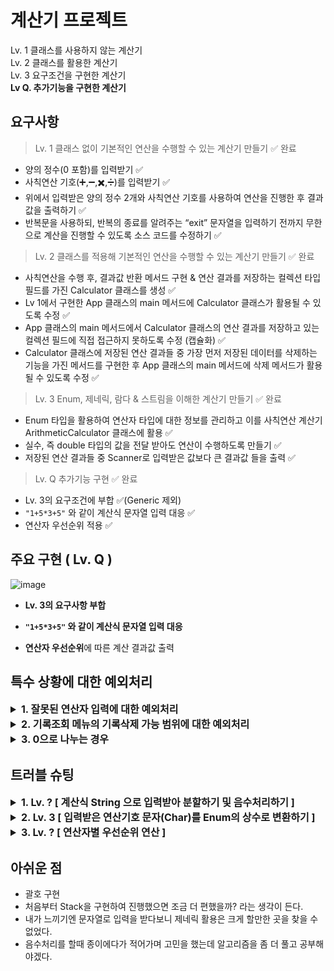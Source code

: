 # 계산기 프로젝트

Lv. 1 클래스를 사용하지 않는 계산기  
Lv. 2  클래스를 활용한 계산기  
Lv. 3  요구조건을 구현한 계산기  
**Lv Q. 추가기능을 구현한 계산기**

## 요구사항

> Lv. 1 클래스 없이 기본적인 연산을 수행할 수 있는 계산기 만들기  ✅ 완료  
- 양의 정수(0 포함)를 입력받기 ✅
- 사칙연산 기호(➕,➖,✖️,➗)를 입력받기 ✅
- 위에서 입력받은 양의 정수 2개와 사칙연산 기호를 사용하여 연산을 진행한 후 결과값을 출력하기 ✅
- 반복문을 사용하되, 반복의 종료를 알려주는 “exit” 문자열을 입력하기 전까지 무한으로 계산을 진행할 수 있도록 소스 코드를 수정하기 ✅
  
> Lv. 2  클래스를 적용해 기본적인 연산을 수행할 수 있는 계산기 만들기  ✅ 완료  
- 사칙연산을 수행 후, 결과값 반환 메서드 구현 & 연산 결과를 저장하는 컬렉션 타입 필드를 가진 Calculator 클래스를 생성 ✅
- Lv 1에서 구현한 App 클래스의 main 메서드에 Calculator 클래스가 활용될 수 있도록 수정 ✅
- App 클래스의 main 메서드에서 Calculator 클래스의 연산 결과를 저장하고 있는 컬렉션 필드에 직접 접근하지 못하도록 수정 (캡슐화) ✅
- Calculator 클래스에 저장된 연산 결과들 중 가장 먼저 저장된 데이터를 삭제하는 기능을 가진 메서드를 구현한 후 App 클래스의 main 메서드에 삭제 메서드가 활용될 수 있도록 수정 ✅

> Lv. 3  Enum, 제네릭, 람다 & 스트림을 이해한 계산기 만들기  ✅ 완료  
- Enum 타입을 활용하여 연산자 타입에 대한 정보를 관리하고 이를 사칙연산 계산기 ArithmeticCalculator 클래스에 활용 ✅
- 실수, 즉 double 타입의 값을 전달 받아도 연산이 수행하도록 만들기 ✅
- 저장된 연산 결과들 중 Scanner로 입력받은 값보다 큰 결과값 들을 출력 ✅

> Lv. Q  추가기능 구현 ✅ 완료
- Lv. 3의 요구조건에 부합 ✅(Generic 제외)
- `"1+5*3+5"` 와 같이 계산식 문자열 입력 대응 ✅
- 연산자 우선순위 적용 ✅
  
## 주요 구현 ( Lv. Q )

![image](https://private-user-images.githubusercontent.com/108026905/419791319-1b474e81-acf2-441b-b344-0914b14decb9.png?jwt=eyJhbGciOiJIUzI1NiIsInR5cCI6IkpXVCJ9.eyJpc3MiOiJnaXRodWIuY29tIiwiYXVkIjoicmF3LmdpdGh1YnVzZXJjb250ZW50LmNvbSIsImtleSI6ImtleTUiLCJleHAiOjE3NDEyNDQ4NTcsIm5iZiI6MTc0MTI0NDU1NywicGF0aCI6Ii8xMDgwMjY5MDUvNDE5NzkxMzE5LTFiNDc0ZTgxLWFjZjItNDQxYi1iMzQ0LTA5MTRiMTRkZWNiOS5wbmc_WC1BbXotQWxnb3JpdGhtPUFXUzQtSE1BQy1TSEEyNTYmWC1BbXotQ3JlZGVudGlhbD1BS0lBVkNPRFlMU0E1M1BRSzRaQSUyRjIwMjUwMzA2JTJGdXMtZWFzdC0xJTJGczMlMkZhd3M0X3JlcXVlc3QmWC1BbXotRGF0ZT0yMDI1MDMwNlQwNzAyMzdaJlgtQW16LUV4cGlyZXM9MzAwJlgtQW16LVNpZ25hdHVyZT02NmMxZDMwODgyYTFlYjUxOGM2NmU4MDQwMDMwOTljZDk5Y2Y4ZGE1NmEyNWYxOWQxMTQ5NWY5MGE5MWUyNjFmJlgtQW16LVNpZ25lZEhlYWRlcnM9aG9zdCJ9.JbpWZfvr5EntaN4bO4K7KtKjpvgR4Jjj8jH9pDRXRTg)


- **Lv. 3의 요구사항 부합**  

- **`"1+5*3+5"` 와 같이 계산식 문자열 입력 대응**  

- **연산자 우선순위**에 따른 계산 결과값 출력



## 특수 상황에 대한 예외처리

<details>


<summary style="font-size: 16px;">
<strong> 1. 잘못된 연산자 입력에 대한 예외처리</strong>
</summary>


`MyOperator` Enum에서 사용자의 잘못된 연산자(예: `@`, `#`, `$`) 입력에   `IllegalArgumentException`을 발생  
→ `MyOperator.getOperator()` 메서드는 연산자에 해당하는 값을 찾을 수 없으면 예외처리

```java
public static MyOperator getOperator(char operatorChar) {     
    return Arrays.stream(values())     //MyOperator에 정의된 모든 값 = value(), 배열을 스트림으로 변환 = stream()
        .filter(check -> check.operationChar == operatorChar)  //MyOperator에 정의된 연산자와 입력받은 operatorChar를 비교
        .findFirst()                            // 필터링을 거친 스트림에서 첫 번째 요소를 반환
        .orElseThrow(() -> new IllegalArgumentException("잘못된 연산자 : " + operatorChar));    //값을 찾을 수 없는경우
}
```

`ArithmeticCalculator` 클래스에서는 try-catch문을 이용해 오류 문구 및 잘못된 연산자 안내

```java
try {
  double result = myCalculator.Calculate(input);
  System.out.println("결과값 : " + result);
  }
  catch (Exception e) {
    System.out.println(e);
    }
```

</details>

<details>

<summary style="font-size: 16px;">
<strong>2. 기록조회 메뉴의 기록삭제 가능 범위에 대한 예외처리</strong>
</summary>

사용자가 특정 계산이력을 삭제할 때, 잘못된 인덱스를 입력하는 경우에 대한 예외처리  
1. 숫자로 기록을 지정하지 않은 경우  
2. 저장된 범위를 벗어나는 경우
3. 그 외의 예외사항


`setHisory` 메소드, 
```java
public void setHistory(int idx) {
  if (idx > calHistory.size()) {
    System.out.println("저장된 범위를 벗어났습니다.");
    }
  else {
    try {
      calHistory.remove(idx);
      System.out.println(idx + " 번째 계산이 삭제되었습니다.");
      } catch (Exception e) {
        System.out.println("오류발생 내용 : " + e);
        }
      }
}
```

```java
if(inputAnswer.toUpperCase().equals("Y")) {   //대소문자 구분을 위한 toUpperCase
  System.out.println("몇번째 기록을 삭제하시겠습니까?");
  try {
    inChoiceNum = scanner.nextInt();
    scanner.nextLine();
    myCalculator.setHistory(inChoiceNum);
    }catch (NumberFormatException e) {    //숫자가 아닌경우
      System.out.println("잘못된 입력입니다. 숫자를 입력해주세요.");
      continue;
    }catch (Exception e) {    //그 외 (-1 입력 등..)
      System.out.println("잘못된 입력입니다." + e);
      continue;
    }
  }
```

### 3. 계산식의 마지막 숫자 처리
사용자의 입력을 처리하는 `Calculate` 메소드에서 `"1+1+1"` 을 입력받은 경우 마지막 숫자 1은 `numList` 에 추가되지 않기 때문에 `stringBuilder`의 길이를 확인하고, 마지막 값을 `numList`에 추가

```java
for (int i = 0; i < input.length(); i++) {
  char inputChar = input.charAt(i);
  
  if (Character.isDigit(inputChar) || inputChar == '.') // input의 i번째 문자가 숫자인 경우
  {
    stringBuilder.append(inputChar);
  }
  else                                                  // 그 외의 경우(연산기호)
  {
    numList.add(Double.parseDouble(stringBuilder.toString()));
    stringBuilder.setLength(0);
    operList.add(MyOperator.getOperator(inputChar));
  }
}
```

```java
if (stringBuilder.length() > 0)     
{
  //stringBuilder가 비어있지 않은 경우(마지막 숫자) → numList에 추가
  numList.add(Double.parseDouble(stringBuilder.toString()));
}
```

</details>

<details>

<summary style="font-size: 16px;">
<strong>3. 0으로 나누는 경우</strong>
</summary>

`Enum`인 `MyOperator`에서 `DIVISION` 연산에서 0으로 나누는 경우 `ArithmeticException` 오류발생
`ArithmeticCalculator` 클래스에서 해당 오류내용을 출력 및 예외처리

```java
//MyOperator(Enum)
PLUS('+', (a, b) -> a + b),
MINUS('-', (a, b) -> a - b),
TIMES('*', (a, b) -> a * b),
DIVISION('/', (a, b) -> {
    if (b == 0) throw new ArithmeticException("0으로 나눌 수 없습니다.");
    return a / b;
});
```

```java
// ArithmeticCalculator 클래스의 계산식을 입력받는 부분
System.out.println("계산식을 입력하세요.");
String input = scanner.nextLine();
try {
  double result = myCalculator.Calculate(input);
  System.out.println("결과값 : " + result);
} catch (Exception e) {
  System.out.println(e);
}
```

</details>

## 트러블 슈팅


<details>

<summary style="font-size: 16px;">
<strong>1. Lv. ? [ 계산식 String 으로 입력받아 분할하기 및 음수처리하기 ]</strong>
</summary>

기존에는 첫번째 숫자`num1`, 연산기호`operator`, 두번째 숫자`num2` 를 입력받아 간단하게 처리할 수 있었지만 여러 수식이 입력되는 경우 이를 분할하여 처리하는 기능을 구현하고자 했습니다.

기존 저장방식  
`inNumFirst` 숫자1  
`inNumSecond` 숫자2  
`inCalOperator` 연산자


1. 사용자의 `"1+2*3+5"` 같은 입력 형태를 숫자와 연산자로 분리하는 기능 필요  

> 숫자를 저장하는 List<Double> numList  
> 연산자를 저장하는 List<MyOperator> operList  
각각 숫자와 연산자를 분리하여 저장, 연산처리

```java
StringBuilder stringBuilder = new StringBuilder();
List<Double> numList = new ArrayList<>();   //숫자 저장
List<MyOperator> operList = new ArrayList<>();  //연산자 저장

for (int i = 0; i < input.length(); i++) {
  char inputChar = input.charAt(i);
  
  if (Character.isDigit(inputChar) || inputChar == '.') // 숫자인경우 (소수점포함)
  {
    stringBuilder.append(inputChar);
  }
  else    //연산자인 경우 numList에 추가 후 stringBuilder 초기화
  {
    numList.add(Double.parseDouble(stringBuilder.toString()));
    stringBuilder.setLength(0);
    operList.add(MyOperator.getOperator(inputChar));
  }
}

if (stringBuilder.length() > 0)     // 마지막 숫자 처리 필요
{
    numList.add(Double.parseDouble(stringBuilder.toString()));
}
```

위와 같은 코드에서는 "1+2*3+5"와 같은 수식은 제대로 처리가 되었지만, 음수를 포함한 수식은 오류가 발생했습니다.

"-5+2"와 같은 입력, "2*-5"와 같은 입력의 경우를 위해 numList에 음수를 추가하는 조건이 필요했습니다. 

1. "-5+2"와 같은 입력에서 -5 의 -를 연산자로 인식하여 음수로 처리하지 않고 operList에 추가되어 오류 발생  
> 현재 문자가 숫자인 경우와 연산자인 경우를 구분할 수 있는 `boolean isNumberOrOperator` 변수 이용  
> `-` 연산자가 입력된 경우 `isNumberOrOperator` 값이 true일때만 음수로 처리  
> 처음 입력되는 문자는 반드시 숫자이므로  `isNumberOrOperator` 를 true로 초기화

```java
// 현재 입력된 문자가 숫자(음수)인지 연산자인지 체크함, 처음 문자는 반드시 숫자이기 때문에 true로 초기화
boolean isNumberOrOperator = true;

for (int i = 0; i < input.length(); i++) {
    char inputChar = input.charAt(i);

    // 입력된 값이 숫자 또는 소수점인 경우
    if (Character.isDigit(inputChar) || inputChar == '.') {
        stringBuilder.append(inputChar);
        isNumberOrOperator = false;
    }
    // 입력된 값이 '-' 연산자이며 숫자가 오는 순서인 경우 ( 음수로 저장 되어야 하는 경우, 스트링빌더에 - append )
    else if (inputChar == '-' && isNumberOrOperator) {
        stringBuilder.append(inputChar);
    }
    // 연산자가 입력된 경우
    else {
        if (stringBuilder.length() > 0) {   //numList에 add 후 초기화
            numList.add(Double.parseDouble(stringBuilder.toString()));
            stringBuilder.setLength(0);
        }

        operList.add(MyOperator.getOperator(inputChar));
        isNumberOrOperator = true;  // 연산자가 온 후 숫자가 와야하니 true
    }
}

// 마지막 숫자 처리 필요
if (stringBuilder.length() > 0) {
    numList.add(Double.parseDouble(stringBuilder.toString()));
}
```
`boolean`타입의 `isNumberOrOperator` 변수를 이용해 다음에 입력되는 문자를 숫자 혹은 연산자로 나누어 진행할 수 있었습니다.

if문 `(Character.isDigit(inputChar) || inputChar == '.')`  
- 현재 문자가 숫자 또는 소수점인 경우 stringBuilder에 해당 문자를 추가
- `isNumberOrOperator`를 `false`로 변경하여 계속해서 숫자를 추가

else if문 `(inputChar == '-' && isNumberOrOperator)`
- `-`가 입력되고, 그 전에 연산자가 나오거나 수식의 첫 번째 값일 경우 음수처리

else문  
- 숫자와 연산자가 처리될 때 호출  
- 연산자 뒤에 오는 숫자는 문자열을 `numList`에 추가하고 `StringBuilder`를 초기화  
- 연산자는 `operList`에 저장  
- `isNumberOrOperator`를 true로 변경 다음에 올 문자를 숫자로 변경

예시  
`-5.2+3`을 입력한 경우  
 `-5.2 → numList: [-5.2], operList: []`  
 `+ → numList: [-5.2], operList: [PLUS]`  
 `3 → numList: [-5.2, 3.0], operList: [PLUS]` 결과값 : -2.2  

`-7.2-2`을 입력한 경우  
`-7.2 → numList: [-7.2], operList: []`  
`- → numList: [-7.2], operList: [MINUS]`  
`2 → numList: [-7.2, 2.0], operList: [MINUS]` 결과값 : -9.2  

`5+5*-3`을 입력한 경우  
`5 → numList: [5.0], operList: []`  
`+ → numList: [5.0], operList: [PLUS]`  
`5 → numList: [5.0, 5.0], operList: [PLUS]`  
`* → numList: [5.0, 5.0], operList: [PLUS ,TIMES]`  
`-3 → numList: [5.0, 5.0, -3.0], operList: [PLUS ,TIMES]` 결과값 : -10.0   

이로써 문자열 입력데이터 분할 및 음수처리를 완료하였습니다.

</details>


<details>

<summary style="font-size: 16px;">
<strong>2. Lv. 3 [ 입력받은 연산기호 문자(Char)를 Enum의 상수로 변환하기 ]</strong>
</summary>


연산자별 우선순위를 적용한 사칙연산을 효과적으로 처리하기 위해 Enum을 사용했습니다.

기존 Lv.2에 해당하는 클래스를 이용한 계산기 도전과제에서는 `switch`문을 이용한 연산을 진행했었기에 `Enum`을 만들고, 람다식을 활용하여 연산을 진행하도록 수정했습니다.

Enum을 활용한 코드를 작성 후 실행했으나, 계산 도중 `Enum`에서 해당하는 연산을 찾을 수 없는 오류가 발생했습니다.

1. 입력받은 연산 기호( + , - , * , / )그대로 `Enum`을 사용
   - `Enum`의 상수로 변환하는 과정이 없음
2. 연산자가 `char`로 저장되어 `Enum`에서 해당하는 연산자를 찾을 수 없음

기존에는 입력받은 연산기호를 `char`로 저장하여 `switch`문으로 계산하다보니 `Enum`을 제대로 활용할 수 없었습니다.

`Enum`에 적절한 상수로 변환해주는 과정이 필요하다는걸 알고 연산기호를 적절한 `Enum`의 상수로 변환해주는 과정을 추가했습니다.

```java
//Class를 활용한 계산기의 Calculator 클래스
switch (operator) {
  case '+':
    result = firstNum + secondNum;
    break;
  case '-':
    result = firstNum - secondNum;
    break;
  case '*':
    result = firstNum * secondNum;
    break;
  case '/':
    if (secondNum == 0) {
    System.out.println("분모가 0입니다.");
    break;
    }
    result = firstNum / secondNum;
    break;
  default:
    System.out.println("잘못된 연산자입니다.");
    result = firstNum / secondNum;
    break;
}
```

하지만 입력받은 연산자를 `Enum` 에서 변환하는것이 아닌 계산과 관련된 `Calculate` 클래스에서 처리하는것이 부적절하다 판단하여 후에 추가기능을 구현한 계산기에서는 다음과 같이 변경합니다.

```java
// Lv. ? 추가기능을 구현한 계산기
public static MyOperator getOperator(char operatorChar) {
  return Arrays.stream(values())
              .filter(check -> check.operationChar == operatorChar)
              .findFirst()
              .orElseThrow(() -> new IllegalArgumentException("잘못된 연산자 : " + operatorChar));
}
```

`Enum` 내부에 `getOperator` 메소드를 작성해 계산 처리 과정 중 `operList`에 연산자를 저장할 때 `getOperator()`를 통해 변환 후 operList에 저장 후 `Enum`을 사용하도록 수정했습니다.

</details>


<details>

<summary style="font-size: 16px;">
<strong>3. Lv. ? [ 연산자별 우선순위 연산 ]</strong>
</summary>


문자열이 입력됨에 따라 입력값을 순서대로 연산하는게 아닌 우선순위가 필요했습니다.

`1+1*2` 를 입력하는 경우 3의 결과가 나와야하는데, 우선순위를 정하지 않아 4가 출력되고 있었습니다.

우선순위에 따른 연산은 Lv. 3에서 작성한 코드가 없기때문에 새로 작성해야 했습니다.

이 사항은 `Enum` 에서 `highPriority()` 메서드를 통해 TIMES, DIVISION 연산이 높은 우선순위를 가지는지 `true` , `false` 를 리턴하여 순서에 맞게 진행되도록 작성했습니다.

```java
public boolean highPriority() {
  return this == TIMES || this == DIVISION; //TIMES, DIVISION 연산인 경우 return true
  }
```

```java
// 우선순위 연산 먼저 처리
for (int i = 0; i < operList.size(); i++) {
  if (operList.get(i).highPriority()) { //우선순위 결과가 true인 경우 실행
    double result = operList.get(i).doCalculator(numList.get(i), numList.get(i + 1));
    numList.remove(i + 1);  //i, i+1 연산 후 numList의 i+1 삭제
    numList.set(i, result); //i 번째에 결과값 설정
    operList.remove(i);     //operList의 i 번째도 계산완료에 따른 삭제
    i--;  //List를 remove 하기 때문에 List 전체 크기가 줄어듦에 따라 i--
    }
}

// 남은 +, - 계산
double result = numList.get(0);
for (int i = 0; i < operList.size(); i++) {
    result = operList.get(i).doCalculator(result, numList.get(i + 1));
}
```
작성된 코드로 `*` , `/` 연산을 먼저 실행한 후 `+` , `-` 연산을 진행할 수 있게 되었습니다.
</details>

## 아쉬운 점

- 괄호 구현
- 처음부터 Stack을 구현하여 진행했으면 조금 더 편했을까? 라는 생각이 든다.
- 내가 느끼기엔 문자열로 입력을 받다보니 제네릭 활용은 크게 할만한 곳을 찾을 수 없었다.
- 음수처리를 할때 종이에다가 적어가며 고민을 했는데 알고리즘을 좀 더 풀고 공부해야겠다.
